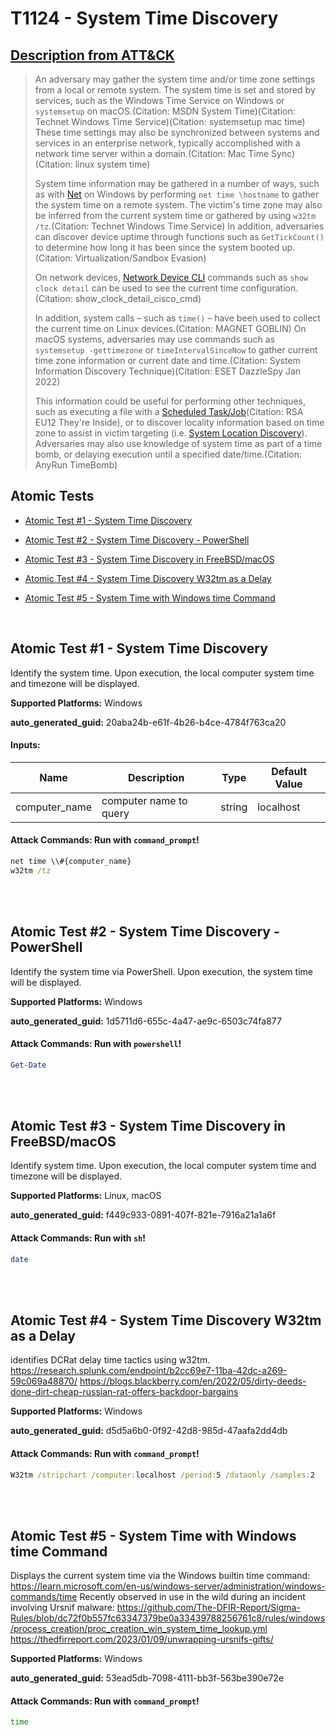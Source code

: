 # T1124 - System Time Discovery
## [Description from ATT&CK](https://attack.mitre.org/techniques/T1124)
<blockquote>An adversary may gather the system time and/or time zone settings from a local or remote system. The system time is set and stored by services, such as the Windows Time Service on Windows or <code>systemsetup</code> on macOS.(Citation: MSDN System Time)(Citation: Technet Windows Time Service)(Citation: systemsetup mac time) These time settings may also be synchronized between systems and services in an enterprise network, typically accomplished with a network time server within a domain.(Citation: Mac Time Sync)(Citation: linux system time)

System time information may be gathered in a number of ways, such as with [Net](https://attack.mitre.org/software/S0039) on Windows by performing <code>net time \\hostname</code> to gather the system time on a remote system. The victim's time zone may also be inferred from the current system time or gathered by using <code>w32tm /tz</code>.(Citation: Technet Windows Time Service) In addition, adversaries can discover device uptime through functions such as <code>GetTickCount()</code> to determine how long it has been since the system booted up.(Citation: Virtualization/Sandbox Evasion)

On network devices, [Network Device CLI](https://attack.mitre.org/techniques/T1059/008) commands such as `show clock detail` can be used to see the current time configuration.(Citation: show_clock_detail_cisco_cmd)

In addition, system calls – such as <code>time()</code> – have been used to collect the current time on Linux devices.(Citation: MAGNET GOBLIN) On macOS systems, adversaries may use commands such as <code>systemsetup -gettimezone</code> or <code>timeIntervalSinceNow</code> to gather current time zone information or current date and time.(Citation: System Information Discovery Technique)(Citation: ESET DazzleSpy Jan 2022)

This information could be useful for performing other techniques, such as executing a file with a [Scheduled Task/Job](https://attack.mitre.org/techniques/T1053)(Citation: RSA EU12 They're Inside), or to discover locality information based on time zone to assist in victim targeting (i.e. [System Location Discovery](https://attack.mitre.org/techniques/T1614)). Adversaries may also use knowledge of system time as part of a time bomb, or delaying execution until a specified date/time.(Citation: AnyRun TimeBomb)</blockquote>

## Atomic Tests

- [Atomic Test #1 - System Time Discovery](#atomic-test-1---system-time-discovery)

- [Atomic Test #2 - System Time Discovery - PowerShell](#atomic-test-2---system-time-discovery---powershell)

- [Atomic Test #3 - System Time Discovery in FreeBSD/macOS](#atomic-test-3---system-time-discovery-in-freebsdmacos)

- [Atomic Test #4 - System Time Discovery W32tm as a Delay](#atomic-test-4---system-time-discovery-w32tm-as-a-delay)

- [Atomic Test #5 - System Time with Windows time Command](#atomic-test-5---system-time-with-windows-time-command)


<br/>

## Atomic Test #1 - System Time Discovery
Identify the system time. Upon execution, the local computer system time and timezone will be displayed.

**Supported Platforms:** Windows


**auto_generated_guid:** 20aba24b-e61f-4b26-b4ce-4784f763ca20





#### Inputs:
| Name | Description | Type | Default Value |
|------|-------------|------|---------------|
| computer_name | computer name to query | string | localhost|


#### Attack Commands: Run with `command_prompt`! 


```cmd
net time \\#{computer_name}
w32tm /tz
```






<br/>
<br/>

## Atomic Test #2 - System Time Discovery - PowerShell
Identify the system time via PowerShell. Upon execution, the system time will be displayed.

**Supported Platforms:** Windows


**auto_generated_guid:** 1d5711d6-655c-4a47-ae9c-6503c74fa877






#### Attack Commands: Run with `powershell`! 


```powershell
Get-Date
```






<br/>
<br/>

## Atomic Test #3 - System Time Discovery in FreeBSD/macOS
Identify system time. Upon execution, the local computer system time and timezone will be displayed.

**Supported Platforms:** Linux, macOS


**auto_generated_guid:** f449c933-0891-407f-821e-7916a21a1a6f






#### Attack Commands: Run with `sh`! 


```sh
date
```






<br/>
<br/>

## Atomic Test #4 - System Time Discovery W32tm as a Delay
identifies DCRat delay time tactics using w32tm.
https://research.splunk.com/endpoint/b2cc69e7-11ba-42dc-a269-59c069a48870/
https://blogs.blackberry.com/en/2022/05/dirty-deeds-done-dirt-cheap-russian-rat-offers-backdoor-bargains

**Supported Platforms:** Windows


**auto_generated_guid:** d5d5a6b0-0f92-42d8-985d-47aafa2dd4db






#### Attack Commands: Run with `command_prompt`! 


```cmd
W32tm /stripchart /computer:localhost /period:5 /dataonly /samples:2
```






<br/>
<br/>

## Atomic Test #5 - System Time with Windows time Command
Displays the current system time via the Windows builtin time command: https://learn.microsoft.com/en-us/windows-server/administration/windows-commands/time
Recently observed in use in the wild during an incident involving Ursnif malware:
https://github.com/The-DFIR-Report/Sigma-Rules/blob/dc72f0b557fc63347379be0a33439788256761c8/rules/windows/process_creation/proc_creation_win_system_time_lookup.yml
https://thedfirreport.com/2023/01/09/unwrapping-ursnifs-gifts/

**Supported Platforms:** Windows


**auto_generated_guid:** 53ead5db-7098-4111-bb3f-563be390e72e






#### Attack Commands: Run with `command_prompt`! 


```cmd
time
```






<br/>
